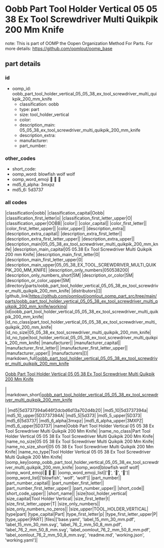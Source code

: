 # Oobb Part Tool Holder Vertical 05 05 38 Ex Tool Screwdriver Multi Quikpik 200 Mm Knife  

note: This is part of OOMP the Oopen Organization Method For Parts. For more details: https://github.com/oomlout/oomp_base

##  part details





### id
* oomp_id: oobb_part_tool_holder_vertical_05_05_38_ex_tool_screwdriver_multi_quikpik_200_mm_knife
  * classification: oobb
  * type: part
  * size: tool_holder_vertical
  * color: 
  * description_main: 05_05_38_ex_tool_screwdriver_multi_quikpik_200_mm_knife
  * description_extra: 
  * manufacturer: 
  * part_number: 

### other_codes
* short_code: 
* oomp_word: blowfish wolf wolf
* oomp_word_emoji :blowfish: :wolf: :wolf:
* md5_6_alpha: 3mxpz
* md5_6: 5d3737

### all codes 
|classification|oobb|
|classification_capital|Oobb|
|classification_first_letter|o|
|classification_first_letter_upper|O|
|classification_upper|OOBB|
|color||
|color_capital||
|color_first_letter||
|color_first_letter_upper||
|color_upper||
|description_extra||
|description_extra_capital||
|description_extra_first_letter||
|description_extra_first_letter_upper||
|description_extra_upper||
|description_main|05_05_38_ex_tool_screwdriver_multi_quikpik_200_mm_knife|
|description_main_capital|05 05.38 Ex Tool Screwdriver Multi Quikpik 200 mm Knife|
|description_main_first_letter|0|
|description_main_first_letter_upper|0|
|description_main_upper|05_05_38_EX_TOOL_SCREWDRIVER_MULTI_QUIKPIK_200_MM_KNIFE|
|description_only_numbers|050538200|
|description_only_numbers_short|5M|
|description_or_color|5M|
|description_or_color_upper|5M|
|directory|parts/oobb_part_tool_holder_vertical_05_05_38_ex_tool_screwdriver_multi_quikpik_200_mm_knife|
|distributors|[]|
|github_link|https://github.com/oomlout/oomlout_oomp_part_src/tree/main/parts/oobb_part_tool_holder_vertical_05_05_38_ex_tool_screwdriver_multi_quikpik_200_mm_knife/working|
|id|oobb_part_tool_holder_vertical_05_05_38_ex_tool_screwdriver_multi_quikpik_200_mm_knife|
|id_no_class|part_tool_holder_vertical_05_05_38_ex_tool_screwdriver_multi_quikpik_200_mm_knife|
|id_no_size|05_05_38_ex_tool_screwdriver_multi_quikpik_200_mm_knife|
|id_no_type|tool_holder_vertical_05_05_38_ex_tool_screwdriver_multi_quikpik_200_mm_knife|
|manufacturer||
|manufacturer_capital||
|manufacturer_first_letter||
|manufacturer_first_letter_upper||
|manufacturer_upper||
|manufacturers|[]|
|markdown_full|[oobb_part_tool_holder_vertical_05_05_38_ex_tool_screwdriver_multi_quikpik_200_mm_knife](https://github.com/oomlout/oomlout_oomp_part_src/tree/main/parts/oobb_part_tool_holder_vertical_05_05_38_ex_tool_screwdriver_multi_quikpik_200_mm_knife/working)<br>[](https://github.com/oomlout/oomlout_oomp_part_src/tree/main/parts/oobb_part_tool_holder_vertical_05_05_38_ex_tool_screwdriver_multi_quikpik_200_mm_knife/working)<br>[Oobb Part Tool Holder Vertical 05 05 38 Ex Tool Screwdriver Multi Quikpik 200 Mm Knife](https://github.com/oomlout/oomlout_oomp_part_src/tree/main/parts/oobb_part_tool_holder_vertical_05_05_38_ex_tool_screwdriver_multi_quikpik_200_mm_knife/working)<br><br>|
|markdown_short|[oobb_part_tool_holder_vertical_05_05_38_ex_tool_screwdriver_multi_quikpik_200_mm_knife](https://github.com/oomlout/oomlout_oomp_part_src/tree/main/parts/oobb_part_tool_holder_vertical_05_05_38_ex_tool_screwdriver_multi_quikpik_200_mm_knife/working)<br><br>|
|md5|5d3737394a646f2dcbd6d13a702d4b20|
|md5_10|5d3737394a|
|md5_10_upper|5D3737394A|
|md5_5|5d373|
|md5_5_upper|5D373|
|md5_6|5d3737|
|md5_6_alpha|3mxpz|
|md5_6_alpha_upper|3MXPZ|
|md5_6_upper|5D3737|
|name|Oobb Part Tool Holder Vertical 05 05 38 Ex Tool Screwdriver Multi Quikpik 200 Mm Knife|
|name_no_class|Part Tool Holder Vertical 05 05 38 Ex Tool Screwdriver Multi Quikpik 200 Mm Knife|
|name_no_size|05 05 38 Ex Tool Screwdriver Multi Quikpik 200 Mm Knife|
|name_no_size_short|05 05 38 Ex Tool Screwdriver Multi Quikpik 200 Mm Knife|
|name_no_type|Tool Holder Vertical 05 05 38 Ex Tool Screwdriver Multi Quikpik 200 Mm Knife|
|oomp_key|oomp_oobb_part_tool_holder_vertical_05_05_38_ex_tool_screwdriver_multi_quikpik_200_mm_knife|
|oomp_word|blowfish wolf wolf|
|oomp_word_emoji|:blowfish: :wolf: :wolf:|
|oomp_word_emoji_list|[':blowfish:', ':wolf:', ':wolf:']|
|oomp_word_list|['blowfish', 'wolf', 'wolf']|
|part_number||
|part_number_capital||
|part_number_first_letter||
|part_number_first_letter_upper||
|part_number_upper||
|short_code||
|short_code_upper||
|short_name||
|size|tool_holder_vertical|
|size_capital|Tool Holder Vertical|
|size_first_letter|t|
|size_first_letter_upper|T|
|size_only_numbers||
|size_only_numbers_no_zeros||
|size_upper|TOOL_HOLDER_VERTICAL|
|type|part|
|type_capital|Part|
|type_first_letter|p|
|type_first_letter_upper|P|
|type_upper|PART|
|files|['base.yaml', 'label_15_mm_30_mm.pdf', 'label_15_mm_30_mm.svg', 'label_76_2_mm_50_8_mm.pdf', 'label_76_2_mm_50_8_mm.svg', 'label_oomlout_76_2_mm_50_8_mm.pdf', 'label_oomlout_76_2_mm_50_8_mm.svg', 'readme.md', 'working.json', 'working.yaml']|
